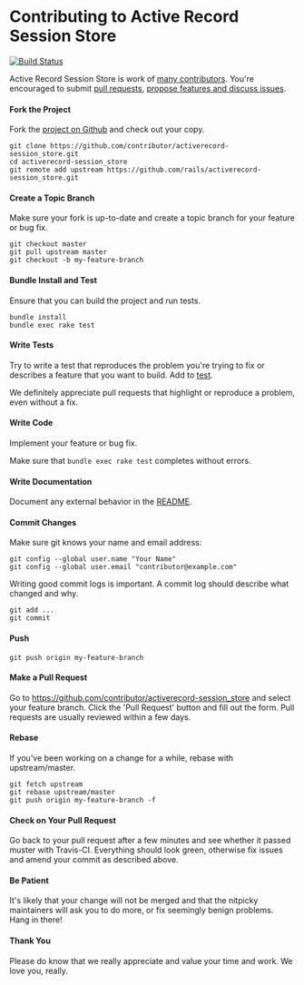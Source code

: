Contributing to Active Record Session Store
=====================

[![Build Status](https://travis-ci.org/rails/activerecord-session_store.svg?branch=master)](https://travis-ci.org/rails/activerecord-session_store)

Active Record Session Store is work of [many contributors](https://github.com/rails/activerecord-session_store/graphs/contributors). You're encouraged to submit [pull requests](https://github.com/rails/activerecord-session_store/pulls), [propose features and discuss issues](https://github.com/rails/activerecord-session_store/issues).

#### Fork the Project

Fork the [project on Github](https://github.com/rails/activerecord-session_store) and check out your copy.

```
git clone https://github.com/contributor/activerecord-session_store.git
cd activerecord-session_store
git remote add upstream https://github.com/rails/activerecord-session_store.git
```

#### Create a Topic Branch

Make sure your fork is up-to-date and create a topic branch for your feature or bug fix.

```
git checkout master
git pull upstream master
git checkout -b my-feature-branch
```

#### Bundle Install and Test

Ensure that you can build the project and run tests.

```
bundle install
bundle exec rake test
```

#### Write Tests

Try to write a test that reproduces the problem you're trying to fix or describes a feature that you want to build. Add to [test](test).

We definitely appreciate pull requests that highlight or reproduce a problem, even without a fix.

#### Write Code

Implement your feature or bug fix.

Make sure that `bundle exec rake test` completes without errors.

#### Write Documentation

Document any external behavior in the [README](README.md).

#### Commit Changes

Make sure git knows your name and email address:

```
git config --global user.name "Your Name"
git config --global user.email "contributor@example.com"
```

Writing good commit logs is important. A commit log should describe what changed and why.

```
git add ...
git commit
```

#### Push

```
git push origin my-feature-branch
```

#### Make a Pull Request

Go to https://github.com/contributor/activerecord-session_store and select your feature branch. Click the 'Pull Request' button and fill out the form. Pull requests are usually reviewed within a few days.

#### Rebase

If you've been working on a change for a while, rebase with upstream/master.

```
git fetch upstream
git rebase upstream/master
git push origin my-feature-branch -f
```

#### Check on Your Pull Request

Go back to your pull request after a few minutes and see whether it passed muster with Travis-CI. Everything should look green, otherwise fix issues and amend your commit as described above.

#### Be Patient

It's likely that your change will not be merged and that the nitpicky maintainers will ask you to do more, or fix seemingly benign problems. Hang in there!

#### Thank You

Please do know that we really appreciate and value your time and work. We love you, really.
